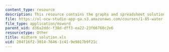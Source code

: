 ```yaml
---
content_type: resource
description: This resource contains the graphs and spreadsheet solutions for midterm.
file: https://ol-ocw-studio-app-qa.s3.amazonaws.com/courses/1-85-water-and-wastewater-treatment-engineering-spring-2006/204f16f2301476461c419e9817b9f21c_midterm_solution.xls
file_type: application/msword
parent_uid: d36a2ddc-f38d-dff3-ea22-23f66760c2e6
resourcetype: Other
title: midterm_solution.xls
uid: 204f16f2-3014-7646-1c41-9e9817b9f21c
---
```

